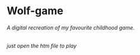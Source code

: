 # Wolf-game

###### A digital recreation of my favourite childhood game.
###### just open the htm file to play
